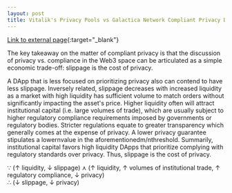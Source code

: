 ```yaml
---
layout: post
title: Vitalik's Privacy Pools vs Galactica Network Compliant Privacy Design
---
```


[Link to external page](https://galactica.com/news/Vitalik%E2%80%99s-Privacy-Pools-vs-Galactica-Network-Compliant-Privacy-Design){:target="_blank"}

The key takeaway on the matter of compliant privacy is that the discussion of privacy vs. compliance in the Web3 space can be articulated as a simple economic trade-off: slippage is the cost of privacy. 

A DApp that is less focused on prioritizing privacy also can contend to have less slippage. Inversely related, slippage decreases with increased liquidity as a market with high liquidity has sufficient volume to match orders without significantly impacting the asset's price. Higher liquidity often will attract institutional capital (i.e. large volumes of trade), which are usually subject to higher regulatory compliance requirements imposed by governments or regulatory bodies. Stricter regulations equate to greater transparency which generally comes at the expense of privacy. A lower privacy guarantee stipulates a lowernvalue in the aforementionedm/nthreshold. Summarily, institutional capital favors high liquidity DApps that prioritize complying with regulatory standards over privacy. Thus, slippage is the cost of privacy.

∵ (↑ liquidity, ↓ slippage) ⋏ (↑ liquidity, ↑ volumes of institutional trade, ↑ regulatory compliance, ↓ privacy) <br>
∴ (↓ slippage, ↓ privacy)
